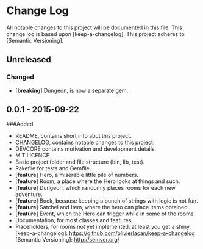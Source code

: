 # Change Log

All notable changes to this project will be documented in this
file. This change log is based upon [keep-a-changelog]. This project adheres to
[Semantic Versioning].

## Unreleased

### Changed

- [**breaking**] Dungeon, is now a separate gem.

## 0.0.1 - 2015-09-22

###Added

- README, contains short info abut this project.
- CHANGELOG, contains notable changes to this project.
- DEVCORE contains motivation and development details.
- MIT LICENCE
- Basic project folder and file structure (bin, lib, test).
- Rakefile for tests and Gemfile.
- [**feature**] Hero, a miserable little pile of numbers.
- [**feature**] Room, a place where the Hero looks at things and such.
- [**feature**] Dungeon, which randomly places rooms for each new adventure.
- [**feature**] Book, because keeping a bunch of strings with logic is not fun.
- [**feature**] Satchel and Item, where the hero can place items obtained.
- [**feature**] Event, which the Hero can trigger while in some of the rooms.
- Documentation, for most classes and features.
- Placeholders, for rooms not yet implemented, at least you get a shiny.
[keep-a-changelog]: https://github.com/olivierlacan/keep-a-changelog
[Semantic Versioning]: http://semver.org/
